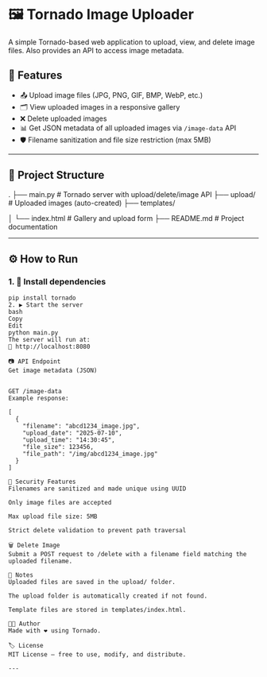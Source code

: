 # 🖼️ Tornado Image Uploader

A simple Tornado-based web application to upload, view, and delete image files. Also provides an API to access image metadata.

## 🚀 Features

- 📤 Upload image files (JPG, PNG, GIF, BMP, WebP, etc.)
- 🗂️ View uploaded images in a responsive gallery
- ❌ Delete uploaded images
- 📊 Get JSON metadata of all uploaded images via `/image-data` API
- 🛡️ Filename sanitization and file size restriction (max 5MB)

---

## 📁 Project Structure

.
├── main.py # Tornado server with upload/delete/image API
├── upload/ # Uploaded images (auto-created)
├── templates/

│ └── index.html # Gallery and upload form
├── README.md # Project documentation


---

## ⚙️ How to Run

### 1. 🔧 Install dependencies

```
pip install tornado
2. ▶️ Start the server
bash
Copy
Edit
python main.py
The server will run at:
📍 http://localhost:8080

📷 API Endpoint
Get image metadata (JSON)


GET /image-data
Example response:

[
  {
    "filename": "abcd1234_image.jpg",
    "upload_date": "2025-07-10",
    "upload_time": "14:30:45",
    "file_size": 123456,
    "file_path": "/img/abcd1234_image.jpg"
  }
]

🔐 Security Features
Filenames are sanitized and made unique using UUID

Only image files are accepted

Max upload file size: 5MB

Strict delete validation to prevent path traversal

🗑️ Delete Image
Submit a POST request to /delete with a filename field matching the uploaded filename.

📌 Notes
Uploaded files are saved in the upload/ folder.

The upload folder is automatically created if not found.

Template files are stored in templates/index.html.

🧑‍💻 Author
Made with ❤️ using Tornado.

🏷️ License
MIT License – free to use, modify, and distribute.

---


